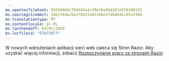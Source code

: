 ```yaml
---
ms.openlocfilehash: 95016664c7b0dd4a1c39e7be0b8261e558286155
ms.sourcegitcommit: 24b1f6decbb17bb22a45166e5fdb0845c65af498
ms.translationtype: MT
ms.contentlocale: pl-PL
ms.lasthandoff: 03/01/2019
ms.locfileid: "57073877"
---
```

W nowych wdrożeniach aplikacji sieci web zaleca się Stron Razor. Aby uzyskać więcej informacji, zobacz [Rozpoczynanie pracy ze stronami Razor](/aspnet/core/tutorials/razor-pages/razor-pages-start).